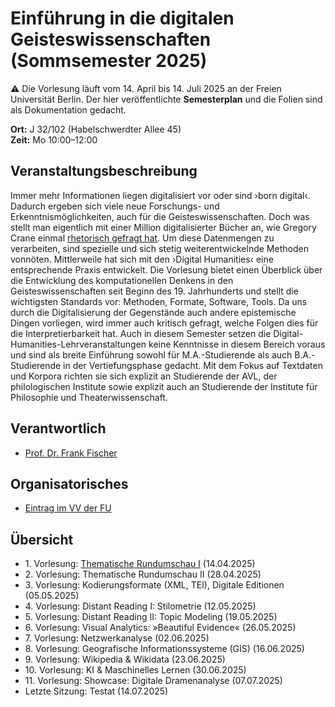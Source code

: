 # Einführung in die digitalen Geisteswissenschaften (Sommsemester 2025)

:warning: Die Vorlesung läuft vom 14. April bis 14. Juli 2025 an der Freien Universität Berlin. Der hier veröffentlichte **Semesterplan** und die Folien sind als Dokumentation gedacht.

**Ort:** J 32/102 (Habelschwerdter Allee 45) \
**Zeit:** Mo 10:00–12:00

## Veranstaltungsbeschreibung

Immer mehr Informationen liegen digitalisiert vor oder sind ›born digital‹. Dadurch ergeben sich viele neue Forschungs- und Erkenntnismöglichkeiten, auch für die Geisteswissenschaften. Doch was stellt man eigentlich mit einer Million digitalisierter Bücher an, wie Gregory Crane einmal [rhetorisch gefragt hat](https://doi.org/10.1045/march2006-crane). Um diese Datenmengen zu verarbeiten, sind spezielle und sich stetig weiterentwickelnde Methoden vonnöten. Mittlerweile hat sich mit den ›Digital Humanities‹ eine entsprechende Praxis entwickelt. Die Vorlesung bietet einen Überblick über die Entwicklung des komputationellen Denkens in den Geisteswissenschaften seit Beginn des 19. Jahrhunderts und stellt die wichtigsten Standards vor: Methoden, Formate, Software, Tools. Da uns durch die Digitalisierung der Gegenstände auch andere epistemische Dingen vorliegen, wird immer auch kritisch gefragt, welche Folgen dies für die Interpretierbarkeit hat. Auch in diesem Semester setzen die Digital-Humanities-Lehrveranstaltungen keine Kenntnisse in diesem Bereich voraus und sind als breite Einführung sowohl für M.A.-Studierende als auch B.A.-Studierende in der Vertiefungsphase gedacht. Mit dem Fokus auf Textdaten und Korpora richten sie sich explizit an Studierende der AVL, der philologischen Institute sowie explizit auch an Studierende der Institute für Philosophie und Theaterwissenschaft.

## Verantwortlich

- [Prof. Dr. Frank Fischer](https://lehkost.github.io/)

## Organisatorisches

- [Eintrag im VV der FU](https://web.archive.org/web/20250313150059/https://www.fu-berlin.de/vv/de/lv/943722)

## Übersicht

- 1\. Vorlesung: [Thematische Rundumschau I](https://lehkost.github.io/slides/2025-04-14-einf-dh-rundumschau-1/index.html) (14.04.2025)
- 2\. Vorlesung: Thematische Rundumschau II (28.04.2025)
- 3\. Vorlesung: Kodierungsformate (XML, TEI), Digitale Editionen (05.05.2025)
- 4\. Vorlesung: Distant Reading I: Stilometrie (12.05.2025)
- 5\. Vorlesung: Distant Reading II: Topic Modeling (19.05.2025)
- 6\. Vorlesung: Visual Analytics: »Beautiful Evidence« (26.05.2025)
- 7\. Vorlesung: Netzwerkanalyse (02.06.2025)
- 8\. Vorlesung: Geografische Informationssysteme (GIS) (16.06.2025)
- 9\. Vorlesung: Wikipedia & Wikidata (23.06.2025)
- 10\. Vorlesung: KI & Maschinelles Lernen (30.06.2025)
- 11\. Vorlesung: Showcase: Digitale Dramenanalyse (07.07.2025)
- Letzte Sitzung: Testat (14.07.2025)

